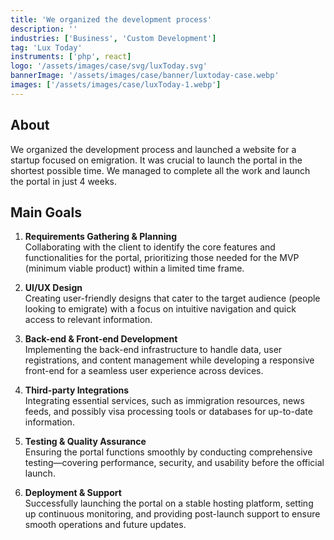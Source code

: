 ```yaml
---
title: 'We organized the development process'
description: ''
industries: ['Business', 'Custom Development']
tag: 'Lux Today'
instruments: ['php', react]
logo: '/assets/images/case/svg/luxToday.svg'
bannerImage: '/assets/images/case/banner/luxtoday-case.webp'
images: ['/assets/images/case/luxToday-1.webp']
---
```


## About

We organized the development process and launched a website for a startup focused on emigration. It was crucial to launch the portal in the shortest possible time. We managed to complete all the work and launch the portal in just 4 weeks.

## Main Goals

1. **Requirements Gathering & Planning**
   <br/>
   Collaborating with the client to identify the core features and functionalities for the portal, prioritizing those needed for the MVP (minimum viable product) within a limited time frame.

2. **UI/UX Design**  
   Creating user-friendly designs that cater to the target audience (people looking to emigrate) with a focus on intuitive navigation and quick access to relevant information.

3. **Back-end & Front-end Development**  
   Implementing the back-end infrastructure to handle data, user registrations, and content management while developing a responsive front-end for a seamless user experience across devices.

4. **Third-party Integrations**  
   Integrating essential services, such as immigration resources, news feeds, and possibly visa processing tools or databases for up-to-date information.

5. **Testing & Quality Assurance**  
   Ensuring the portal functions smoothly by conducting comprehensive testing—covering performance, security, and usability before the official launch.

6. **Deployment & Support**  
   Successfully launching the portal on a stable hosting platform, setting up continuous monitoring, and providing post-launch support to ensure smooth operations and future updates.
